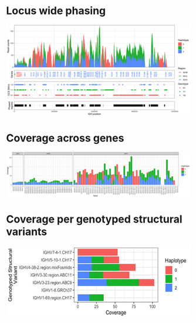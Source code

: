 # Locus wide phasing
![image](plots.png)
# Coverage across genes
![image](plots_3.png)
# Coverage per genotyped structural variants
<img src="plots_1.png" width="600" height="200">

